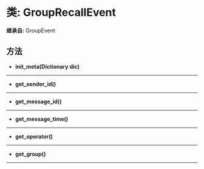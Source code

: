 # 类: GroupRecallEvent  
  
**继承自:** GroupEvent  
  
## 方法 
  
- **init_meta(Dictionary dic)**  
  
---  
  
- **get_sender_id()**  
  
---  
  
- **get_message_id()**  
  
---  
  
- **get_message_time()**  
  
---  
  
- **get_operator()**  
  
---  
  
- **get_group()**  
  
---  
  

